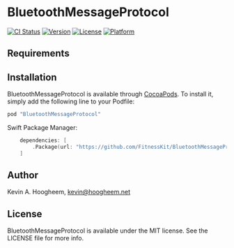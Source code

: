 # BluetoothMessageProtocol

[![CI Status](http://img.shields.io/travis/khoogheem/BluetoothMessageProtocol.svg?style=flat)](https://travis-ci.org/khoogheem/BluetoothMessageProtocol)
[![Version](https://img.shields.io/cocoapods/v/BluetoothMessageProtocol.svg?style=flat)](http://cocoapods.org/pods/BluetoothMessageProtocol)
[![License](https://img.shields.io/cocoapods/l/BluetoothMessageProtocol.svg?style=flat)](http://cocoapods.org/pods/BluetoothMessageProtocol)
[![Platform](https://img.shields.io/cocoapods/p/BluetoothMessageProtocol.svg?style=flat)](http://cocoapods.org/pods/BluetoothMessageProtocol)


## Requirements

## Installation

BluetoothMessageProtocol is available through [CocoaPods](http://cocoapods.org). To install
it, simply add the following line to your Podfile:

```ruby
pod "BluetoothMessageProtocol"
```

Swift Package Manager:
```swift
    dependencies: [
        .Package(url: "https://github.com/FitnessKit/BluetoothMessageProtocol", majorVersion: 1)
    ]
```


## Author

Kevin A. Hoogheem, kevin@hoogheem.net

## License

BluetoothMessageProtocol is available under the MIT license. See the LICENSE file for more info.
